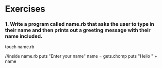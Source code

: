 # Exercises

### 1. Write a program called name.rb that asks the user to type in their name and then prints out a greeting message with their name included.

touch name.rb

//inside name.rb
puts "Enter your name"
name = gets.chomp
puts "Hello " + name
